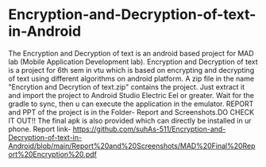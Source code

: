 # Encryption-and-Decryption-of-text-in-Android
The Encryption and Decryption of text is an android based project for MAD lab (Mobile Application Development lab).
Encryption and Decryption of text is a project for 6th sem in vtu which is based on encrypting  and decrypting of text using different algorithms on android platform.
A zip file in the name "Encrytion and Decrytion of text.zip" contains the project.
Just extract it and import the project to Android Studio Electric Eel or greater.
Wait for the gradle to sync, then u can execute the application in the emulator.
REPORT and PPT of the project is in the Folder- Report and Screenshots.DO CHECK IT OUT!!
The final apk is also provided which can directly be installed in ur phone.
Report link- https://github.com/suhAs-511/Encryption-and-Decryption-of-text-in-Android/blob/main/Report%20and%20Screenshots/MAD%20Final%20Report%20Encryption%20.pdf
